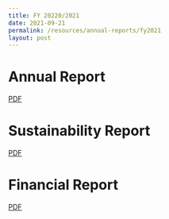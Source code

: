 ```yaml
---
title: FY 20220/2021
date: 2021-09-21
permalink: /resources/annual-reports/fy2021
layout: post
---
```

# **Annual Report**
[PDF](/files/resources/annual-reports/SDC_AR_2021.pdf)


# **Sustainability Report**
[PDF](/files/resources/annual-reports/SDC_AR_2021_Sustainability_Report.pdf)

# **Financial Report**
[PDF](/files/resources/annual-reports/SDC_AR_1920_Financial_Report.pdf)